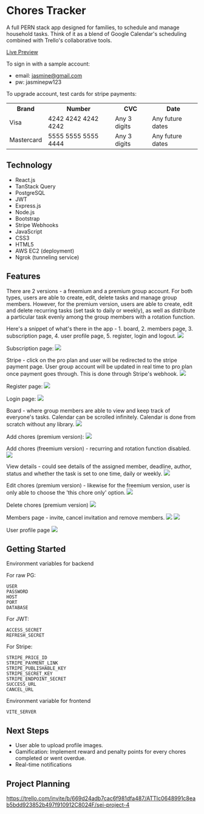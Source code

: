 # Chores Tracker

A full PERN stack app designed for families, to schedule and manage household tasks. Think of it as a blend of Google Calendar's scheduling combined with Trello's collaborative tools.

<a href="https://56c7-3-0-146-49.ngrok-free.app/login" target="_blank">Live Preview</a>

To sign in with a sample account:

- email: jasmine@gmail.com
- pw: jasminepw123

To upgrade account, test cards for stripe payments:

<table>
<tr>
<th> Brand </th>
<th> Number </th>
<th> CVC </th>
<th> Date </th>
</tr>
<tr>
<td> Visa </td>
<td> 4242 4242 4242 4242 </td>
<td> Any 3 digits </td>
<td> Any future dates </td>
</tr>
<tr>
<td> Mastercard </td>
<td> 5555 5555 5555 4444 </td>
<td> Any 3 digits </td>
<td> Any future dates </td>
</tr>
</table>

## Technology

- React.js
- TanStack Query
- PostgreSQL
- JWT
- Express.js
- Node.js
- Bootstrap
- Stripe Webhooks
- JavaScript
- CSS3
- HTML5
- AWS EC2 (deployment)
- Ngrok (tunneling service)

## Features

There are 2 versions - a freemium and a premium group account. For both types, users are able to create, edit, delete tasks and manage group members. However, for the premium version, users are able to create, edit and delete recurring tasks (set task to daily or weekly), as well as distribute a particular task evenly among the group members with a rotation function.

Here's a snippet of what's there in the app - 1. board, 2. members page, 3. subscription page, 4. user profile page, 5. register, login and logout.
<img src="readme/navbar.png">

Subscription page:
<img src="readme/subscription.png">

Stripe - click on the pro plan and user will be redirected to the stripe payment page. User group account will be updated in real time to pro plan once payment goes through. This is done through Stripe's webhook.
<img src="readme/stripe.png">

Register page:
<img src="readme/register.png">

Login page:
<img src="readme/login.png">

Board - where group members are able to view and keep track of everyone's tasks. Calendar can be scrolled infinitely. Calendar is done from scratch without any library.
<img src="readme/calendar.png">

Add chores (premium version):
<img src="readme/addchore.png">

Add chores (freemium version) - recurring and rotation function disabled.
<img src="readme/addchorefree.png">

View details - could see details of the assigned member, deadline, author, status and whether the task is set to one time, daily or weekly.
<img src="readme/viewchore.png">

Edit chores (premium version) - likewise for the freemium version, user is only able to choose the 'this chore only' option.
<img src="readme/editchore.png">

Delete chores (premium version)
<img src="readme/delchore.png">

Members page - invite, cancel invitation and remove members.
<img src="readme/member1.png">
<img src="readme/member2.png">

User profile page
<img src="readme/userprofile.png">

## Getting Started

Environment variables for backend

For raw PG:

```
USER
PASSWORD
HOST
PORT
DATABASE
```

For JWT:

```
ACCESS_SECRET
REFRESH_SECRET
```

For Stripe:

```
STRIPE_PRICE_ID
STRIPE_PAYMENT_LINK
STRIPE_PUBLISHABLE_KEY
STRIPE_SECRET_KEY
STRIPE_ENDPOINT_SECRET
SUCCESS_URL
CANCEL_URL
```

Environment variable for frontend

```
VITE_SERVER
```

## Next Steps

- User able to upload profile images.
- Gamification: Implement reward and penalty points for every chores completed or went overdue.
- Real-time notifications

## Project Planning

https://trello.com/invite/b/669d24adb7cac6f981dfa487/ATTIc0648991c8eab5bdd923852b497f910912C8024F/sei-project-4

